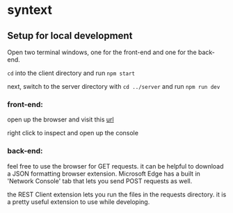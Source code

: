 # syntext

## Setup for local development

Open two terminal windows, one for the front-end and one for the back-end.

`cd` into the client directory and run `npm start`

next, switch to the server directory with `cd ../server` and run `npm run dev`



### front-end:
open up the browser and visit this [url](http://localhost:3000) 

right click to inspect and open up the console


### back-end:
feel free to use the browser for GET requests. it can be helpful to download a 
JSON formatting browser extension. Microsoft Edge has a built in 'Network Console'
tab that lets you send POST requests as well.

the REST Client extension lets you run the files in the requests directory. it is a 
pretty useful extension to use while developing.
